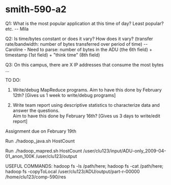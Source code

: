 # smith-590-a2

Q1: What is the most popular application at this time of day? Least popular? etc. -- Mila

Q2: Is time/bytes constant or does it vary? How does it vary? (transfer rate/bandwidth: number of bytes transferred over period of time) -- Caroline - Need to parse: number of bytes in the ADU (the 6th field) + timestamp (1st field) + "think time" (8th field)

Q3: On this campus, there are X IP addresses that consume the most bytes ...


TO DO:

1. Write/debug MapReduce programs. Aim to have this done by February 12th? [Gives us 1 week to write/debug programs]

2. Write team report using descriptive statistics to characterize data and answer the questions.  
Aim to have this done by February 16th? [Gives us 3 days to write/edit report]

Assignment due on February 19th



Run ./hadoop_java.sh HostCount

Run ./hadoop_mapred.sh HostCount /user/clu123/input/ADU-only_2009-04-01_anon_100K /user/clu123/output


USEFUL COMMANDS:
hadoop fs -ls /path/here;
hadoop fs -cat /path/here;
hadoop fs -copyToLocal /user/clu123/ADU/output/part-r-00000 /home/clu123/comp-590/res
